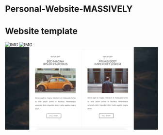 # Personal-Website-MASSIVELY
# Website template


![IMG](./images/SRC1.jpg)
![IMG](./images/SRC2.jpg)
![IMG](./images/SRC3.jpg)

